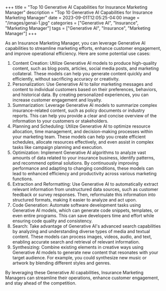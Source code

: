 +++
title = "Top 10 Generative AI Capabilities for Insurance Marketing Manager"
description = "Top 10 Generative AI Capabilities for Insurance Marketing Manager"
date = 2023-09-01T12:05:25-04:00
image = "/images/genai-1.jpg"
categories = ["Generative AI", "Insurance", "Marketing Manager"]
tags = ["Generative AI", "Insurance", "Marketing Manager"]
+++

As an Insurance Marketing Manager, you can leverage Generative AI capabilities to streamline marketing efforts, enhance customer engagement, and improve operational efficiency. Here are some potential use cases:

1. Content Creation: Utilize Generative AI models to produce high-quality content, such as blog posts, articles, social media posts, and marketing collateral. These models can help you generate content quickly and efficiently, without sacrificing accuracy or creativity.
2. Personalization: Use Generative AI to tailor marketing messages and content to individual customers based on their preferences, behaviors, and historical data. By creating personalized experiences, you can increase customer engagement and loyalty.
3. Summarization: Leverage Generative AI models to summarize complex insurance-related content, such as policy documents or industry reports. This can help you provide a clear and concise overview of the information to your customers or stakeholders.
4. Planning and Scheduling: Utilize Generative AI to optimize resource allocation, time management, and decision-making processes within your marketing team. These models can help you create efficient schedules, allocate resources effectively, and even assist in complex tasks like campaign planning and execution.
5. Optimization: Implement Generative AI algorithms to analyze vast amounts of data related to your insurance business, identify patterns, and recommend optimal solutions. By continuously improving performance and adapting to changing conditions, these models can lead to enhanced efficiency and productivity across various marketing functions.
6. Extraction and Reformatting: Use Generative AI to automatically extract relevant information from unstructured data sources, such as customer feedback or survey responses. Then, reformulate this information into structured formats, making it easier to analyze and act upon.
7. Code Generation: Automate software development tasks using Generative AI models, which can generate code snippets, templates, or even entire programs. This can save developers time and effort while ensuring code quality and consistency.
8. Search: Take advantage of Generative AI's advanced search capabilities by analyzing and understanding diverse types of media and textual content. These models can process images, videos, audio, and text, enabling accurate search and retrieval of relevant information.
9. Synthesizing: Combine existing elements in creative ways using Generative AI models to generate new content that resonates with your target audience. For example, you could synthesize new music or artwork by blending different styles and genres.

By leveraging these Generative AI capabilities, Insurance Marketing Managers can streamline their operations, enhance customer engagement, and stay ahead of the competition.